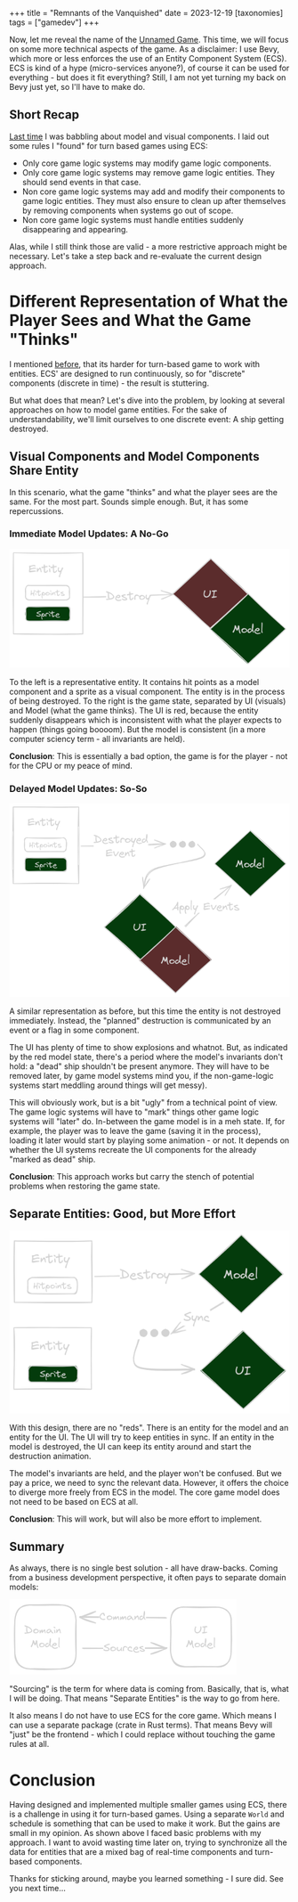 +++
title = "Remnants of the Vanquished"
date = 2023-12-19
[taxonomies]
tags = ["gamedev"]
+++

Now, let me reveal the name of the [Unnamed Game](@/unnamed-game-2/index.md). This time, we will focus on some more technical aspects of the game. As a disclaimer: I use Bevy, which more or less enforces the use of an Entity Component System (ECS). ECS is kind of a hype (micro-services anyone?), of course it can be used for everything - but does it fit everything? Still, I am not yet turning my back on Bevy just yet, so I'll have to make do.

## Short Recap
[Last time](@/unnamed-game-2/index.md#ecs-systems) I was babbling about model and visual components. I laid out some rules I "found" for turn based games using ECS:
* Only core game logic systems may modify game logic components.
* Only core game logic systems may remove game logic entities. They should send events in that case.
* Non core game logic systems may add and modify their components to game logic entities. They must also ensure to clean up after themselves by removing components when systems go out of scope.
* Non core game logic systems must handle entities suddenly disappearing and appearing.

Alas, while I still think those are valid - a more restrictive approach might be necessary. Let's take a step back and re-evaluate the current design approach.

# Different Representation of What the Player Sees and What the Game "Thinks"
I mentioned [before](@/unnamed-game-2/index.md#how-to-design-entities-and-systems-for-a-turn-based-game), that its harder for turn-based game to work with entities. ECS' are designed to run continuously, so for "discrete" components (discrete in time) - the result is stuttering.

But what does that mean? Let's dive into the problem, by looking at several approaches on how to model game entities. For the sake of understandability, we'll limit ourselves to one discrete event: A ship getting destroyed. 

## Visual Components and Model Components Share Entity
In this scenario, what the game "thinks" and what the player sees are the same. For the most part. Sounds simple enough. But, it has some repercussions. 

### Immediate Model Updates: A No-Go
![Immediate Updates](shared_entities_immediate_model.png)

To the left is a representative entity. It contains hit points as a model component and a sprite as a visual component. The entity is in the process of being destroyed. To the right is the game state, separated by UI (visuals) and Model (what the game thinks). The UI is red, because the entity suddenly disappears which is inconsistent with what the player expects to happen (things going boooom). But the model is consistent (in a more computer sciency term - all invariants are held).

**Conclusion**: This is essentially a bad option, the game is for the player - not for the CPU or my peace of mind.

### Delayed Model Updates: So-So
![Image](shared_entities_delayed_model.png)

A similar representation as before, but this time the entity is not destroyed immediately. Instead, the "planned" destruction is communicated by an event or a flag in some component.

The UI has plenty of time to show explosions and whatnot. But, as indicated by the red model state, there's a period where the model's invariants don't hold: a "dead" ship shouldn't be present anymore. They will have to be removed later, by game model systems mind you, if the non-game-logic systems start meddling around things will get messy).

This will obviously work, but is a bit "ugly" from a technical point of view. The game logic systems will have to "mark" things other game logic systems will "later" do. In-between the game model is in a meh state. If, for example, the player was to leave the game (saving it in the process), loading it later would start by playing some animation - or not. It depends on whether the UI systems recreate the UI components for the already "marked as dead" ship.


**Conclusion**: This approach works but carry the stench of potential problems when restoring the game state.

## Separate Entities: Good, but More Effort
![Image](separate_entities.png)

With this design, there are no "reds". There is an entity for the model and an entity for the UI. The UI will try to keep entities in sync. If an entity in the model is destroyed, the UI can keep its entity around and start the destruction animation. 

The model's invariants are held, and the player won't be confused. But we pay a price, we need to sync the relevant data. However, it offers the choice to diverge more freely from ECS in the model. The core game model does not need to be based on ECS at all.

**Conclusion**: This will work, but will also be more effort to implement.

## Summary
As always, there is no single best solution - all have draw-backs. Coming from a business development perspective, it often pays to separate domain models:

![Image](domain_models.png)

"Sourcing" is the term for where data is coming from. Basically, that is, what I will be doing. That means "Separate Entities" is the way to go from here.

It also means I do not have to use ECS for the core game. Which means I can use a separate package (crate in Rust terms). That means Bevy will "just" be the frontend - which I could replace without touching the game rules at all.

# Conclusion
Having designed and implemented multiple smaller games using ECS, there is a challenge in using it for turn-based games. Using a separate `World` and schedule is something that can be used to make it work. But the gains are small in my opinion. As shown above I faced basic problems with my approach. I want to avoid wasting time later on, trying to synchronize all the data for entities that are a mixed bag of real-time components and turn-based components.

Thanks for sticking around, maybe you learned something - I sure did. See you next time...
